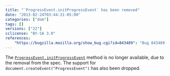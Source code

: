 ```yaml
---
title: "`ProgressEvent.initProgressEvent` has been removed"
date: "2013-02-24T03:44:31-05:00"
categories: ["dom"]
tags: []
versions: ["22"]
cclicense: "BY-SA 3.0"
references:
    "https://bugzilla.mozilla.org/show_bug.cgi?id=843489": "Bug 843489 – [Progress Events] Remove support for ProgressEvent.initProgressEvent() and Document.createEvent(\"ProgressEvent\")"
---
```

The [`ProgressEvent.initProgressEvent`](https://developer.mozilla.org/en-US/docs/Web/API/ProgressEvent.initProgressEvent) method is no longer available, due to the removal from the spec. The support for `document.createEvent("ProgressEvent")` has also been dropped.
